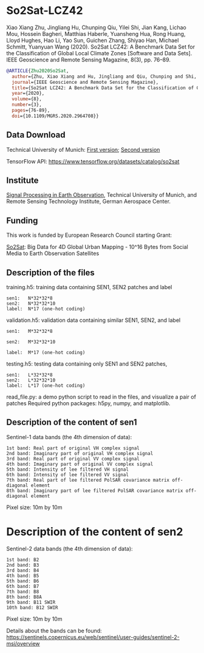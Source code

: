# So2Sat-LCZ42
Xiao Xiang Zhu, Jingliang Hu, Chunping Qiu, Yilei Shi, Jian Kang, Lichao Mou, Hossein Bagheri, Matthias Haberle, Yuansheng Hua, Rong Huang, Lloyd Hughes, Hao Li, Yao Sun, Guichen Zhang, Shiyao Han, Michael Schmitt, Yuanyuan Wang (2020). So2Sat LCZ42: A Benchmark Data Set for the Classification of Global Local Climate Zones [Software and Data Sets]. IEEE Geoscience and Remote Sensing Magazine, 8(3), pp. 76–89.

```bibtex
@ARTICLE{Zhu2020So2Sat,
  author={Zhu, Xiao Xiang and Hu, Jingliang and Qiu, Chunping and Shi, Yilei and Kang, Jian and Mou, Lichao and Bagheri, Hossein and Haberle, Matthias and Hua, Yuansheng and Huang, Rong and Hughes, Lloyd and Li, Hao and Sun, Yao and Zhang, Guichen and Han, Shiyao and Schmitt, Michael and Wang, Yuanyuan},
  journal={IEEE Geoscience and Remote Sensing Magazine}, 
  title={So2Sat LCZ42: A Benchmark Data Set for the Classification of Global Local Climate Zones [Software and Data Sets]}, 
  year={2020},
  volume={8},
  number={3},
  pages={76-89},
  doi={10.1109/MGRS.2020.2964708}}
```

## Data Download
Technical University of Munich:
[First version](https://mediatum.ub.tum.de/1459256?show_id=1454690); 
[Second version](https://mediatum.ub.tum.de/1459256?show_id=1483140)

TensorFlow API:
https://www.tensorflow.org/datasets/catalog/so2sat

## Institute
[Signal Processing in Earth Observation](http://www.sipeo.bgu.tum.de/), Technical University of Munich, and Remote Sensing Technology Institute, German Aerospace Center.

## Funding 
This work is funded by European Research Council starting Grant: 

[So2Sat](http://www.so2sat.eu/): Big Data for 4D Global Urban Mapping - 10^16 Bytes from Social Media to Earth Observation Satellites

## Description of the files
training.h5:	training data containing SEN1, SEN2 patches and label

	sen1:	N*32*32*8	
	sen2:	N*32*32*10
	label:	N*17 (one-hot coding)
	
validation.h5:  validation data containing similar SEN1, SEN2, and label

	sen1:  	M*32*32*8 
	
	sen2:  	M*32*32*10
	
	label: 	M*17 (one-hot coding)
	
testing.h5:	testing data containing only SEN1 and SEN2 patches, 

	sen1:  	L*32*32*8
	sen2:  	L*32*32*10
	label:  L*17 (one-hot coding)

read_file.py:	a demo python script to read in the files, and visualize a pair of patches
		Required python packages: h5py, numpy, and matplotlib.


## Description of the content of sen1
Sentinel-1 data bands (the 4th dimension of data):

	1st band: Real part of original VH complex signal
	2nd band: Imaginary part of original VH complex signal
	3rd band: Real part of original VV complex signal
	4th band: Imaginary part of original VV complex signal
	5th band: Intensity of lee filtered VH signal
	6th band: Intensity of lee filtered VV signal
	7th band: Real part of lee filtered PolSAR covariance matrix off-diagonal element
	8th band: Imaginary part of lee filtered PolSAR covariance matrix off-diagonal element

Pixel size: 10m by 10m


# Description of the content of sen2
Sentinel-2 data bands (the 4th dimension of data):

	1st band: B2
	2nd band: B3
	3rd band: B4
	4th band: B5
	5th band: B6
	6th band: B7
	7th band: B8
	8th band: B8A
	9th band: B11 SWIR 
	10th band: B12 SWIR 

Pixel size: 10m by 10m

Details about the bands can be found: https://sentinels.copernicus.eu/web/sentinel/user-guides/sentinel-2-msi/overview




